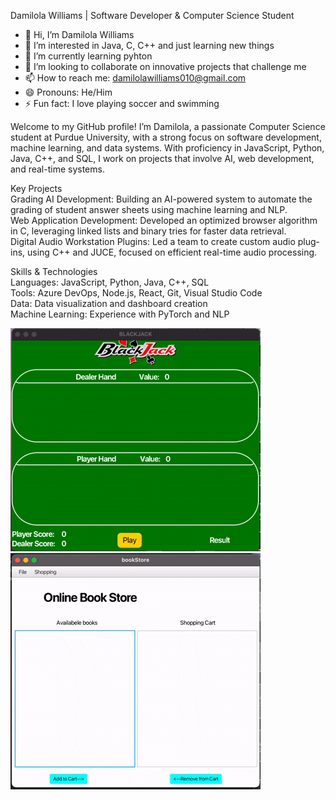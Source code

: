 Damilola Williams | Software Developer & Computer Science Student<br>

- 👋 Hi, I’m Damilola Williams
- 👀 I’m interested in Java, C, C++ and just learning new things
- 🌱 I’m currently learning pyhton
- 💞️ I’m looking to collaborate on innovative projects that challenge me
- 📫 How to reach me: damilolawilliams010@gmail.com
- 😄 Pronouns: He/Him
- ⚡ Fun fact: I love playing soccer and swimming

Welcome to my GitHub profile! I’m Damilola, a passionate Computer Science student at Purdue University, with a strong focus on software development, machine learning, and data systems. With proficiency in JavaScript, Python, Java, C++, and SQL, I work on projects that involve AI, web development, and real-time systems.

Key Projects<br>
Grading AI Development: Building an AI-powered system to automate the grading of student answer sheets using machine learning and NLP.<br>
Web Application Development: Developed an optimized browser algorithm in C, leveraging linked lists and binary tries for faster data retrieval.<br>
Digital Audio Workstation Plugins: Led a team to create custom audio plug-ins, using C++ and JUCE, focused on efficient real-time audio processing.<br>

Skills & Technologies<br>
Languages: JavaScript, Python, Java, C++, SQL<br>
Tools: Azure DevOps, Node.js, React, Git, Visual Studio Code<br>
Data: Data visualization and dashboard creation<br>
Machine Learning: Experience with PyTorch and NLP

![Demo](demo.gif) ![Demo](demo1.gif)
<!---
DamilolaWilliams1/DamilolaWilliams1 is a ✨ special ✨ repository because its `README.md` (this file) appears on your GitHub profile.
You can click the Preview link to take a look at your changes.
--->

